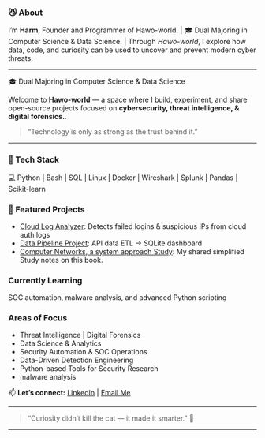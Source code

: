 
### 😼 About
I’m **Harm**, Founder and Programmer of Hawo-world. | 🎓 Dual Majoring in Computer Science & Data Science. | 
Through *Hawo-world*, I explore how data, code, and curiosity can be used to uncover and prevent modern cyber threats.

---

🎓 Dual Majoring in Computer Science & Data Science 

Welcome to **Hawo-world** — a space where I build, experiment, and share open-source projects focused on **cybersecurity, threat intelligence, & digital forensics.**.

> “Technology is only as strong as the trust behind it.”

--- 

### 🧰 Tech Stack
💻 Python | Bash | SQL | Linux | Docker | Wireshark | Splunk | Pandas | Scikit-learn  


### 🚀 Featured Projects
-  [Cloud Log Analyzer](https://github.com/Hawo-world/cloud-log-analyzer): Detects failed logins & suspicious IPs from cloud auth logs   
-  [Data Pipeline Project](https://github.com/Hawo-world/cloud-data-pipeline): API data ETL → SQLite dashboard
-  [Computer Networks, a system approach Study](https://github.com/Hawo-world/Networks-A-System-Approach): My shared simplified Study notes on this book.

###  Currently Learning
SOC automation, malware analysis, and advanced Python scripting  

###  Areas of Focus
- Threat Intelligence | Digital Forensics
- Data Science & Analytics  
- Security Automation & SOC Operations  
- Data-Driven Detection Engineering  
- Python-based Tools for Security Research
- malware analysis  


📫 **Let’s connect:** [LinkedIn](www.linkedin.com/in/haw0) | [Email Me](hawo_world@protonmail.com) 
 

---

> “Curiosity didn’t kill the cat — it made it smarter.” 🐾  

---

